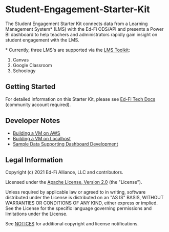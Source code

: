 # Student-Engagement-Starter-Kit

The Student Engagement Starter Kit connects data from a Learning Management
System* (LMS) with the Ed-Fi ODS/API and presents a Power BI dashboard to help
teachers and administrators rapidly gain insight on student engagement with the
LMS.

\* Currently, three LMS's are supported via the [LMS
Toolkit](https://github.com/Ed-Fi-Alliance-OSS/LMS-Toolkit):

1. Canvas
2. Google Classroom
3. Schoology

## Getting Started

For detailed information on this Starter Kit, please see [Ed-Fi Tech
Docs](https://techdocs.ed-fi.org/x/1wjgBQ) (community account required).

## Developer Notes

* [Building a VM on AWS](docs/building-a-vm-on-aws.md)
* [Building a VM on Localhost](docs/building-a-vm-on-localhost.md)
* [Sample Data Supporting Dashboard Development](docs/sample-data.md)

## Legal Information

Copyright (c) 2021 Ed-Fi Alliance, LLC and contributors.

Licensed under the [Apache License, Version 2.0](LICENSE) (the "License").

Unless required by applicable law or agreed to in writing, software distributed
under the License is distributed on an "AS IS" BASIS, WITHOUT WARRANTIES OR
CONDITIONS OF ANY KIND, either express or implied. See the License for the
specific language governing permissions and limitations under the License.

See [NOTICES](NOTICES.md) for additional copyright and license notifications.

